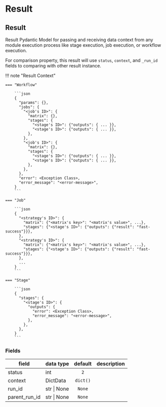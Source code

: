 # Result

## Result

Result Pydantic Model for passing and receiving data context from any
module execution process like stage execution, job execution, or workflow
execution.

For comparison property, this result will use ``status``, ``context``, and
``_run_id`` fields to comparing with other result instance.

!!! note "Result Context"

    === "Workflow"

        ```json
        {
          "params": {},
          "jobs": {
            "<job's ID>": {
              "matrix": {},
              "stages": {
                "<stage's ID>": {"outputs": { ... }},
                "<stage's ID>": {"outputs": { ... }},
              },
            },
            "<job's ID>": {
              "matrix": {},
              "stages": {
                "<stage's ID>": {"outputs": { ... }},
                "<stage's ID>": {"outputs": { ... }},
              },
            },
          },
          "error": <Exception Class>,
          "error_message": "<error-message>",
        }
        ```

    === "Job"

        ```json
        {
          "<strategy's ID>": {
            "matrix": {"<matrix's key>": "<matrix's value>", ...},
            "stages": {"<stage's ID>": {"outputs": {"result": "fast-success"}}},
          },
          "<strategy's ID>": {
            "matrix": {"<matrix's key>": "<matrix's value>", ...},
            "stages": {"<stage's ID>": {"outputs": {"result": "fast-success"}}},
          },
          ...
        }
        ```

    === "Stage"

        ```json
        {
          "stages": {
            "<stage's ID>": {
              "outputs": {
                "error": <Exception Class>,
                "error_message": "<error-message>",
              },
            },
          },
        }
        ```

### Fields

| field          | data type   | default  | description |
|----------------|-------------|:--------:|-------------|
| status         | int         |   `2`    |             |
| context        | DictData    | `dict()` |             |
| run_id         | str \| None |  `None`  |             |
| parent_run_id  | str \| None |  `None`  |             |
